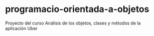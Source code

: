 # programacio-orientada-a-objetos
 Proyecto del curso Análisis de los objetos, clases y métodos de la aplicación Uber
